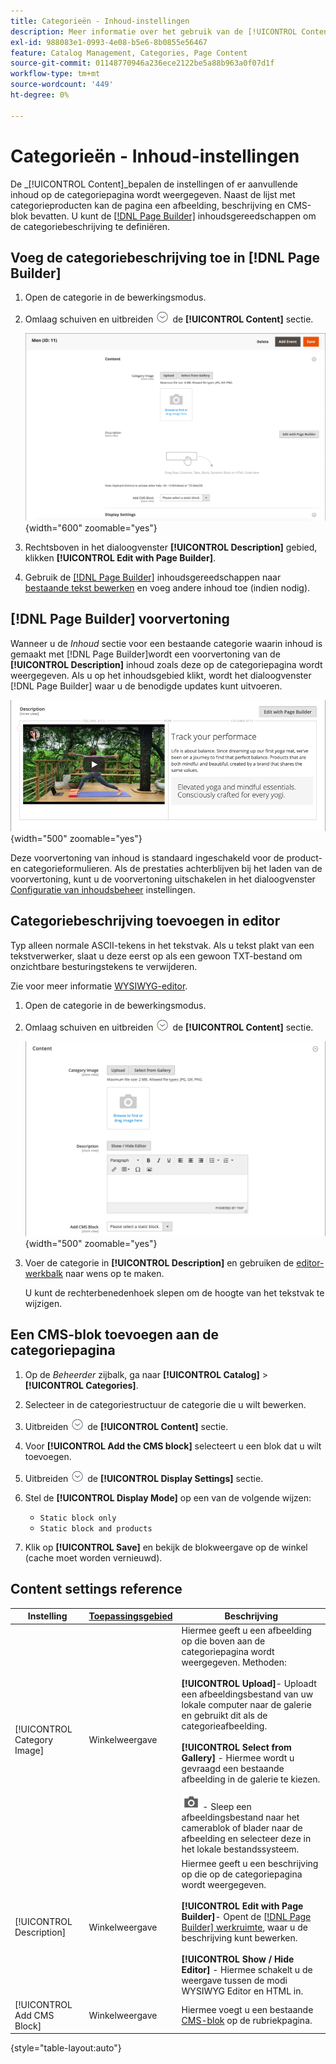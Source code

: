 ```yaml
---
title: Categorieën - Inhoud-instellingen
description: Meer informatie over het gebruik van de [!UICONTROL Content] instellingen om aanvullende inhoud te definiëren die op de categoriepagina wordt weergegeven.
exl-id: 988083e1-0993-4e08-b5e6-8b0855e56467
feature: Catalog Management, Categories, Page Content
source-git-commit: 01148770946a236ece2122be5a88b963a0f07d1f
workflow-type: tm+mt
source-wordcount: '449'
ht-degree: 0%

---
```


# Categorieën - Inhoud-instellingen

De _[!UICONTROL Content]_bepalen de instellingen of er aanvullende inhoud op de categoriepagina wordt weergegeven. Naast de lijst met categorieproducten kan de pagina een afbeelding, beschrijving en CMS-blok bevatten. U kunt de [[!DNL Page Builder]](../page-builder/introduction.md) inhoudsgereedschappen om de categoriebeschrijving te definiëren.

## Voeg de categoriebeschrijving toe in [!DNL Page Builder]

1. Open de categorie in de bewerkingsmodus.

1. Omlaag schuiven en uitbreiden ![Expansiekiezer](../assets/icon-display-expand.png) de **[!UICONTROL Content]** sectie.

   ![Categorie-inhoud](./assets/category-content.png){width="600" zoomable="yes"}

1. Rechtsboven in het dialoogvenster **[!UICONTROL Description]** gebied, klikken **[!UICONTROL Edit with Page Builder]**.

1. Gebruik de [[!DNL Page Builder]](../page-builder/introduction.md) inhoudsgereedschappen naar [bestaande tekst bewerken](../page-builder/text.md) en voeg andere inhoud toe (indien nodig).

## [!DNL Page Builder] voorvertoning

Wanneer u de _Inhoud_ sectie voor een bestaande categorie waarin inhoud is gemaakt met [!DNL Page Builder]wordt een voorvertoning van de **[!UICONTROL Description]** inhoud zoals deze op de categoriepagina wordt weergegeven. Als u op het inhoudsgebied klikt, wordt het dialoogvenster [!DNL Page Builder] waar u de benodigde updates kunt uitvoeren.

![Voorvertoning van beschrijving](../page-builder/assets/pb-product-category-content-preview.png){width="500" zoomable="yes"}

Deze voorvertoning van inhoud is standaard ingeschakeld voor de product- en categorieformulieren. Als de prestaties achterblijven bij het laden van de voorvertoning, kunt u de voorvertoning uitschakelen in het dialoogvenster [Configuratie van inhoudsbeheer](../configuration-reference/general/content-management.md#advanced-content-tools) instellingen.

## Categoriebeschrijving toevoegen in editor

Typ alleen normale ASCII-tekens in het tekstvak. Als u tekst plakt van een tekstverwerker, slaat u deze eerst op als een gewoon TXT-bestand om onzichtbare besturingstekens te verwijderen.

Zie voor meer informatie [WYSIWYG-editor](../content-design/editor.md).

1. Open de categorie in de bewerkingsmodus.

1. Omlaag schuiven en uitbreiden ![Expansiekiezer](../assets/icon-display-expand.png) de **[!UICONTROL Content]** sectie.

   ![Categorie-inhoud](./assets/category-content-ce.png){width="500" zoomable="yes"}

1. Voer de categorie in **[!UICONTROL Description]** en gebruiken de [editor-werkbalk](../content-design/editor.md) naar wens op te maken.

   U kunt de rechterbenedenhoek slepen om de hoogte van het tekstvak te wijzigen.

## Een CMS-blok toevoegen aan de categoriepagina

1. Op de _Beheerder_ zijbalk, ga naar **[!UICONTROL Catalog]** > **[!UICONTROL Categories]**.

1. Selecteer in de categoriestructuur de categorie die u wilt bewerken.

1. Uitbreiden ![Expansiekiezer](../assets/icon-display-expand.png) de **[!UICONTROL Content]** sectie.

1. Voor **[!UICONTROL Add the CMS block]** selecteert u een blok dat u wilt toevoegen.

1. Uitbreiden ![Expansiekiezer](../assets/icon-display-expand.png) de **[!UICONTROL Display Settings]** sectie.

1. Stel de **[!UICONTROL Display Mode]** op een van de volgende wijzen:

   - `Static block only`
   - `Static block and products`

1. Klik op **[!UICONTROL Save]** en bekijk de blokweergave op de winkel (cache moet worden vernieuwd).

## Content settings reference

| Instelling | [Toepassingsgebied](../getting-started/websites-stores-views.md#scope-settings) | Beschrijving |
|--- |--- |--- |
| [!UICONTROL Category Image] | Winkelweergave | Hiermee geeft u een afbeelding op die boven aan de categoriepagina wordt weergegeven. Methoden: <br/><br/>**[!UICONTROL Upload]**- Uploadt een afbeeldingsbestand van uw lokale computer naar de galerie en gebruikt dit als de categorieafbeelding.<br/><br/>**[!UICONTROL Select from Gallery]** - Hiermee wordt u gevraagd een bestaande afbeelding in de galerie te kiezen. <br/><br/>![Page Builder-camerapictogram](../assets/icon-camera.png) - Sleep een afbeeldingsbestand naar het camerablok of blader naar de afbeelding en selecteer deze in het lokale bestandssysteem. |
| [!UICONTROL Description] | Winkelweergave | Hiermee geeft u een beschrijving op die op de categoriepagina wordt weergegeven. <br/><br/>**[!UICONTROL Edit with Page Builder]**- Opent de [[!DNL Page Builder] werkruimte](../page-builder/workspace.md), waar u de beschrijving kunt bewerken.<br/><br/>**[!UICONTROL Show / Hide Editor]** - Hiermee schakelt u de weergave tussen de modi WYSIWYG Editor en HTML in. |
| [!UICONTROL Add CMS Block] | Winkelweergave | Hiermee voegt u een bestaande [CMS-blok](../content-design/blocks.md) op de rubriekpagina. |

{style="table-layout:auto"}
